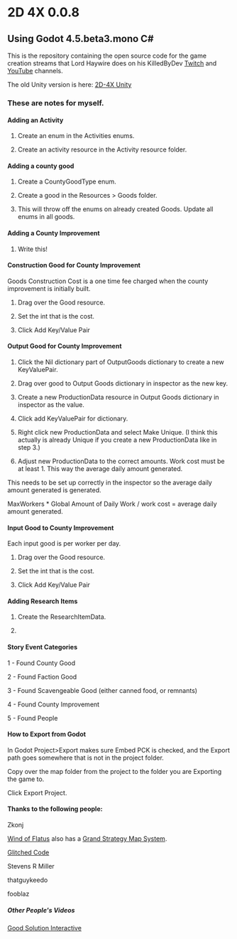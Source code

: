 # 2D 4X 0.0.8

## Using Godot 4.5.beta3.mono C#

This is the repository containing the open source code for the game creation streams that Lord Haywire does on his KilledByDev [Twitch](https://www.twitch.tv/killedbydev) 
and [YouTube](https://www.youtube.com/@killedbydev) channels.

The old Unity version is here: [2D-4X Unity](https://github.com/lordhaywire/2D-4X-Unity)

### These are notes for myself.

#### Adding an Activity

1. Create an enum in the Activities enums.

2. Create an activity resource in the Activity resource folder.

#### Adding a county good

1. Create a CountyGoodType enum.

2. Create a good in the Resources > Goods folder.

3. This will throw off the enums on already created Goods.  Update all enums in all goods.

#### Adding a County Improvement

1. Write this!

#### Construction Good for County Improvement

Goods Construction Cost is a one time fee charged when the county improvement is initially built.

1. Drag over the Good resource.

2. Set the int that is the cost.

3. Click Add Key/Value Pair

#### Output Good for County Improvement

1. Click the Nil dictionary part of OutputGoods dictionary to create a new KeyValuePair.

2. Drag over good to Output Goods dictionary in inspector as the new key.

3. Create a new ProductionData resource in Output Goods dictionary in inspector as the value.

4. Click add KeyValuePair for dictionary.

5. Right click new ProductionData and select Make Unique. (I think this actually is already Unique if you create a new ProductionData like in step 3.)

6. Adjust new ProductionData to the correct amounts. Work cost must be at least 1. This way the average daily amount generated.

This needs to be set up correctly in the inspector so the average daily amount generated is generated.

MaxWorkers * Global Amount of Daily Work / work cost = average daily amount generated.

#### Input Good to County Improvement

Each input good is per worker per day.

1. Drag over the Good resource.

2. Set the int that is the cost.

3. Click Add Key/Value Pair

#### Adding Research Items

1. Create the ResearchItemData.

2. 
#### Story Event Categories

1 - Found County Good

2 - Found Faction Good

3 - Found Scavengeable Good (either canned food, or remnants)

4 - Found County Improvement

5 - Found People


#### How to Export from Godot

In Godot Project>Export makes sure Embed PCK is checked, and the Export path goes somewhere that is not in the project
folder.

Copy over the map folder from the project to the folder you are Exporting the game to.

Click Export Project.

#### Thanks to the following people:

Zkonj

[Wind of Flatus](https://flatus.itch.io/) also has a [Grand Strategy Map System](https://github.com/HooniusDev/gs-map-system).

[Glitched Code](https://www.youtube.com/@GlitchedCode)

Stevens R Miller

thatguykeedo

fooblaz

##### Other People's Videos

[Good Solution Interactive](https://www.youtube.com/watch?v=UtbU2fa4fMM)
